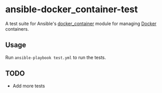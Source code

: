 # ansible-docker_container-test

A test suite for Ansible's [docker_container](http://docs.ansible.com/ansible/latest/docker_container_module.html) module for managing [Docker](https://en.wikipedia.org/wiki/Docker_(software)) containers.

## Usage

Run `ansible-playbook test.yml` to run the tests.

## TODO

- Add more tests

